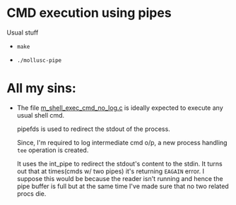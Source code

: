 # CMD execution using pipes

Usual stuff
* `make`

* `./mollusc-pipe`

# All my sins:

* The file [m_shell_exec_cmd_no_log.c](https://github.com/aakp10/mollusc-shell/blob/master/pipe/m_shell_exec_cmd_no_log.c) is ideally expected to execute any usual shell cmd.  

    pipefds is used to redirect the stdout of the process.

    Since, I'm required to log intermediate cmd o/p, a new process handling `tee` operation is created.

    It uses the int_pipe to redirect the stdout's content to the stdin.
    It turns out that at times(cmds w/ two pipes) it's returning `EAGAIN` error. I suppose this would be because the reader isn't running and hence the pipe buffer is full but at the same time I've made sure that no two related procs die.